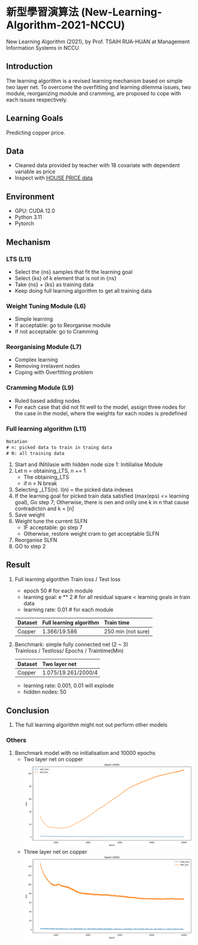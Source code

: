 # 新型學習演算法 (New-Learning-Algorithm-2021-NCCU)

New Learning Algorithm (2021), by Prof. TSAIH RUA-HUAN at Management Information Systems in NCCU

## Introduction
The learning algorithm is a revised learning mechanism based on simple two layer net. To overcome the overfitting and learning dilemma issues, two module, reorganizing module and cramming, are proposed to cope with each issues respectively.

## Learning Goals
Predicting copper price.

## Data
- Cleaned data provided by teacher with 18 covariate with dependent variable as price
- Inspect with [HOUSE PRICE data](https://github.com/KJJHHH/New-Learning-Algorithm/tree/main/DATA_HOUSE_PRICE)

## Environment
- GPU: CUDA 12.0
- Python 3.11
- Pytorch


## Mechanism

### LTS (L11)
- Select the {ns} samples that fit the learning goal 
- Select {ks} of k element that is not in {ns}
- Take {ns} + {ks} as training data
- Keep doing full learning algorithm to get all training data

### Weight Tuning Module (L6)
- Simple learning
- If acceptable: go to Reorganise module
- If not acceptable: go to Cramming

### Reorganising Module (L7)
- Complex learning
- Removing irrelavent nodes
- Coping with Overfitting problem

### Cramming Module (L9)
- Ruled based adding nodes
- For each case that did not fit well to the model, assign three nodes for the case in the model, where the weights for each nodes is predefined

### Full learning algorithm (L11)
```
Notation
# n: picked data to train in traing data
# N: all training data
```
1. Start and INitilasie with hidden node size 1: Initilialise Module
2. Let n = obtaining_LTS, n += 1 
    - The obtaining_LTS
    - if n > N break 
3. Selecting _LTS(n). I(n) = the picked data indexes
4. If the learning goal for picked train data satisfied (max(eps) <= learning goal), Go step 7; Otherwise, there is oen and onlly one k in n that cause contradicton and k = [n]    
5. Save weight
6. Weight tune the current SLFN
    - IF acceptable: go step 7
    - Otherwise, restore weight cram to get acceptable SLFN
7. Reorganise SLFN
8. GO to step 2


## Result

1. Full learning algorithm 
    Train loss / Test loss
    - epoch 50               # for each module
    - learning goal: e ** 2  # for all residual square < learning goals in train data
    - learning rate: 0.01    # for each module

    |        Dataset       | Full learning algorithm | Train time            |
    | -------------------- | ----------------------- | --------------------- |
    |       Copper         |        1.366/19.586     |   250 min (not sure)  |

2. Benchmark: simple fully connected net (2 ~ 3)\
    Trainloss / Testloss/ Epochs / Traintime(Min)

    |  Dataset   | Two layer net           |  
    | ---------- | ----------------------- |  
    |   Copper   | 1.075/19.261/2000/4     | 

    - learning rate: 0.001, 0.01 will explode
    - hidden nodes: 50



## Conclusion 
1. The full learning algorithm might not out perform other models

### Others
1. Benchmark model with no initialisation and 10000 epochs
    - Two layer net on copper
        ![Image](https://github.com/KJJHHH/New-Learning-Algorithm-2021-NCCU/blob/main/baseline_result/Two-Layer-Net%20Loss.png)
    - Three layer net on copper
        ![Image](https://github.com/KJJHHH/New-Learning-Algorithm-2021-NCCU/blob/main/baseline_result/Three-Layer-Net%20Loss.png)


